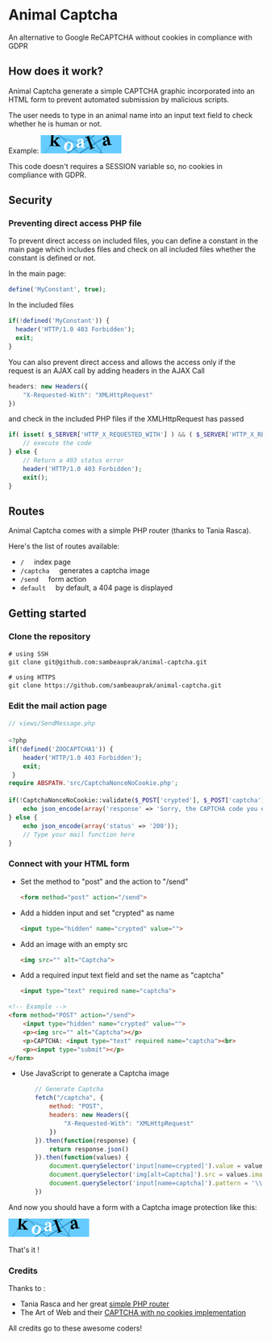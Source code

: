 # Animal Captcha
An alternative to Google ReCAPTCHA without cookies in compliance with GDPR

## How does it work?
Animal Captcha generate a simple CAPTCHA graphic incorporated into an HTML form to prevent automated submission by malicious scripts.

The user needs to type in an animal name into an input text field to check whether he is human or not.

Example: ![Captcha preview](docs/preview.png "Captcha preview")

This code doesn't requires a SESSION variable so, no cookies in compliance with GDPR.

## Security

### Preventing direct access PHP file
To prevent direct access on included files, you can define a constant in the main page which includes files and check on all included files whether the constant is defined or not.

In the main page:
```php
define('MyConstant', true);
```

In the included files
```php
if(!defined('MyConstant')) {
  header('HTTP/1.0 403 Forbidden');
  exit;
}
```

You can also prevent direct access and allows the access only if the request is an AJAX call by adding headers in the AJAX Call
```JavaScript
headers: new Headers({
    "X-Requested-With": "XMLHttpRequest"
})
```

and check in the included PHP files if the XMLHttpRequest has passed
```php
if( isset( $_SERVER['HTTP_X_REQUESTED_WITH'] ) && ( $_SERVER['HTTP_X_REQUESTED_WITH'] == 'XMLHttpRequest' ) ) {
    // execute the code
} else {
    // Return a 403 status error
    header('HTTP/1.0 403 Forbidden');
    exit();
}
```

## Routes
Animal Captcha comes with a simple PHP router (thanks to Tania Rasca).

Here's the list of routes available:
* `/`&nbsp;&nbsp;&nbsp;&nbsp; index page
* `/captcha`&nbsp;&nbsp;&nbsp;&nbsp; generates a captcha image
* `/send`&nbsp;&nbsp;&nbsp;&nbsp; form action
* `default`&nbsp;&nbsp;&nbsp;&nbsp; by default, a 404 page is displayed

## Getting started

### Clone the repository

```git
# using SSH
git clone git@github.com:sambeauprak/animal-captcha.git
```

```git
# using HTTPS
git clone https://github.com/sambeauprak/animal-captcha.git
```

### Edit the mail action page
```php
// views/SendMessage.php

<?php
if(!defined('ZOOCAPTCHA1')) {
    header('HTTP/1.0 403 Forbidden');
    exit;
 }
require ABSPATH.'src/CaptchaNonceNoCookie.php';

if(!CaptchaNonceNoCookie::validate($_POST['crypted'], $_POST['captcha'])) {
    echo json_encode(array('response' => 'Sorry, the CAPTCHA code you entered was not correct!'));
} else {
    echo json_encode(array('status' => '200'));
    // Type your mail function here
}

```

### Connect with your HTML form

* Set the method to "post" and the action to "/send"
    ```html 
    <form method="post" action="/send">
    ```
* Add a hidden input and set "crypted" as name
    ```html 
    <input type="hidden" name="crypted" value="">
    ```
* Add an image with an empty src 
    ```html
    <img src="" alt="Captcha">
    ```
* Add a required input text field and set the name as "captcha" 
    ```html
    <input type="text" required name="captcha">
    ```
</form>


```html
<!-- Example -->
<form method="POST" action="/send">
    <input type="hidden" name="crypted" value="">
    <p><img src="" alt="Captcha"></p>
    <p>CAPTCHA: <input type="text" required name="captcha"><br>
    <p><input type="submit"></p>
</form>
```

* Use JavaScript to generate a Captcha image
    ```JavaScript
        // Generate Captcha
        fetch("/captcha", {
            method: "POST",
            headers: new Headers({
                "X-Requested-With": "XMLHttpRequest"
            })
        }).then(function(response) {
            return response.json()
        }).then(function(values) {
            document.querySelector('input[name=crypted]').value = values.crypted;
            document.querySelector('img[alt=Captcha]').src = values.image;
            document.querySelector('input[name=captcha]').pattern = '\\w{' + values.digits + '}';
        })
    ```

And now you should have a form with a Captcha image protection like this:

![Captcha preview](docs/preview.png "Captcha preview")

That's it !

### Credits
Thanks to :
* Tania Rasca and her great [simple PHP router](https://www.taniarascia.com/the-simplest-php-router/) 
* The Art of Web and their [CAPTCHA with no cookies implementation](https://www.the-art-of-web.com/php/captcha-no-cookie/) 

All credits go to these awesome coders!
